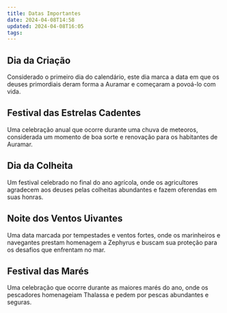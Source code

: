 ```yaml
---
title: Datas Importantes
date: 2024-04-08T14:58
updated: 2024-04-08T16:05
tags:
---
```



## Dia da Criação

Considerado o primeiro dia do calendário, este dia marca a data em que os deuses primordiais deram forma a Auramar e começaram a povoá-lo com vida.

## Festival das Estrelas Cadentes

Uma celebração anual que ocorre durante uma chuva de meteoros, considerada um momento de boa sorte e renovação para os habitantes de Auramar.

## Dia da Colheita

Um festival celebrado no final do ano agrícola, onde os agricultores agradecem aos deuses pelas colheitas abundantes e fazem oferendas em suas honras.

## Noite dos Ventos Uivantes

Uma data marcada por tempestades e ventos fortes, onde os marinheiros e navegantes prestam homenagem a Zephyrus e buscam sua proteção para os desafios que enfrentam no mar.

## Festival das Marés

Uma celebração que ocorre durante as maiores marés do ano, onde os pescadores homenageiam Thalassa e pedem por pescas abundantes e seguras.